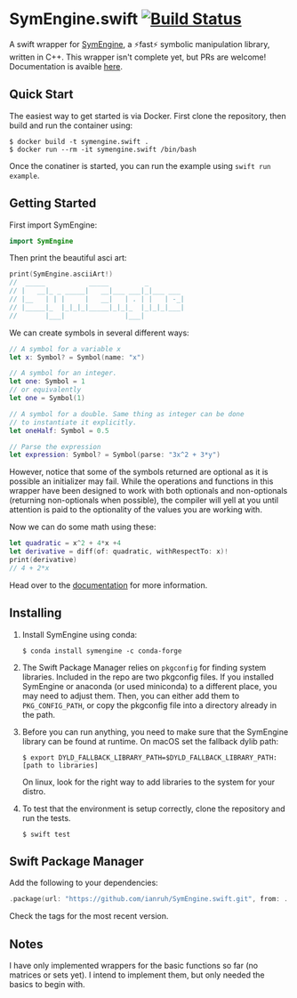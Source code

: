 # SymEngine.swift [![Build Status](https://travis-ci.org/ianruh/SymEngine.swift.svg?branch=master)](https://travis-ci.org/ianruh/SymEngine.swift)

 A swift wrapper for [SymEngine](https://github.com/symengine/symengine), a :zap:fast:zap: symbolic manipulation library, written in C++. This wrapper isn't complete yet, but PRs are welcome! Documentation is avaible [here](https://ianruh.github.io/SymEngine.swift/).

## Quick Start

The easiest way to get started is via Docker. First clone the repository, then build and run the container using:

```
$ docker build -t symengine.swift .
$ docker run --rm -it symengine.swift /bin/bash
```

Once the conatiner is started, you can run the example using `swift run example`.


## Getting Started

First import SymEngine:

```swift
import SymEngine
```

Then print the beautiful asci art:

```swift
print(SymEngine.asciiArt!)
//  _____           _____         _         
// |   __|_ _ _____|   __|___ ___|_|___ ___ 
// |__   | | |     |   __|   | . | |   | -_|
// |_____|_  |_|_|_|_____|_|_|_  |_|_|_|___|
//       |___|               |___|  
```

We can create symbols in several different ways:

```swift
// A symbol for a variable x
let x: Symbol? = Symbol(name: "x")

// A symbol for an integer.
let one: Symbol = 1
// or equivalently
let one = Symbol(1)

// A symbol for a double. Same thing as integer can be done
// to instantiate it explicitly.
let oneHalf: Symbol = 0.5

// Parse the expression
let expression: Symbol? = Symbol(parse: "3x^2 + 3*y")
```

However, notice that some of the symbols returned are optional as it is possible an initializer may fail. While the operations and functions in this wrapper have been designed to work with both optionals and non-optionals (returning non-optionals when possible), the compiler will yell at you until attention is paid to the optionality of the values you are working with.

Now we can do some math using these:

```swift
let quadratic = x^2 + 4*x +4
let derivative = diff(of: quadratic, withRespectTo: x)!
print(derivative)
// 4 + 2*x
```

Head over to the [documentation](https://ianruh.github.io/SymEngine.swift/) for more information.

## Installing

1. Install SymEngine using conda: 

   ```
   $ conda install symengine -c conda-forge
   ```

2. The Swift Package Manager relies on `pkgconfig` for finding system libraries. Included in the repo are two pkgconfig files. If you installed SymEngine or anaconda (or used miniconda) to a different place, you may need to adjust them. Then, you can either add them to `PKG_CONFIG_PATH`, or copy  the pkgconfig file into a directory already in the path.

3. Before you can run anything, you need to make sure that the SymEngine library can be found at runtime. On macOS set the fallback dylib path:

   ```
   $ export DYLD_FALLBACK_LIBRARY_PATH=$DYLD_FALLBACK_LIBRARY_PATH:[path to libraries]
   ```

   On linux, look for the right way to add libraries to the system for your distro.

4. To test that the environment is setup correctly, clone the repository and run the tests.

   ```
   $ swift test
   ```

## Swift Package Manager

Add the following to your dependencies:

```swift
.package(url: "https://github.com/ianruh/SymEngine.swift.git", from: ...)
```

Check the tags for the most recent version.

## Notes

I have only implemented wrappers for the basic functions so far (no matrices or sets yet). I intend to implement them, but only needed the basics to begin with.